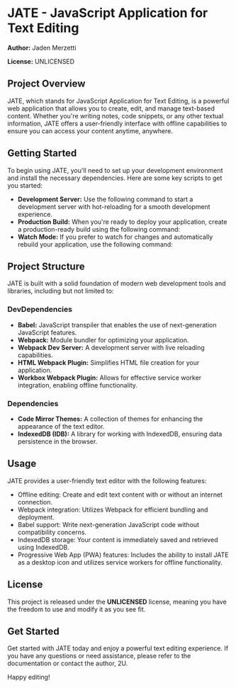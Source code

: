 # JATE - JavaScript Application for Text Editing

**Author:** Jaden Merzetti

**License:** UNLICENSED

## Project Overview

JATE, which stands for JavaScript Application for Text Editing, is a powerful web application that allows you to create, edit, and manage text-based content. Whether you're writing notes, code snippets, or any other textual information, JATE offers a user-friendly interface with offline capabilities to ensure you can access your content anytime, anywhere.

## Getting Started

To begin using JATE, you'll need to set up your development environment and install the necessary dependencies. Here are some key scripts to get you started:

- **Development Server:** Use the following command to start a development server with hot-reloading for a smooth development experience.
- **Production Build:** When you're ready to deploy your application, create a production-ready build using the following command:
- **Watch Mode:** If you prefer to watch for changes and automatically rebuild your application, use the following command:


## Project Structure

JATE is built with a solid foundation of modern web development tools and libraries, including but not limited to:

### DevDependencies

- **Babel:** JavaScript transpiler that enables the use of next-generation JavaScript features.
- **Webpack:** Module bundler for optimizing your application.
- **Webpack Dev Server:** A development server with live reloading capabilities.
- **HTML Webpack Plugin:** Simplifies HTML file creation for your application.
- **Workbox Webpack Plugin:** Allows for effective service worker integration, enabling offline functionality.

### Dependencies

- **Code Mirror Themes:** A collection of themes for enhancing the appearance of the text editor.
- **IndexedDB (IDB):** A library for working with IndexedDB, ensuring data persistence in the browser.

## Usage

JATE provides a user-friendly text editor with the following features:

- Offline editing: Create and edit text content with or without an internet connection.
- Webpack integration: Utilizes Webpack for efficient bundling and deployment.
- Babel support: Write next-generation JavaScript code without compatibility concerns.
- IndexedDB storage: Your content is immediately saved and retrieved using IndexedDB.
- Progressive Web App (PWA) features: Includes the ability to install JATE as a desktop icon and utilizes service workers for offline functionality.

## License

This project is released under the **UNLICENSED** license, meaning you have the freedom to use and modify it as you see fit.

## Get Started

Get started with JATE today and enjoy a powerful text editing experience. If you have any questions or need assistance, please refer to the documentation or contact the author, 2U.

Happy editing!

